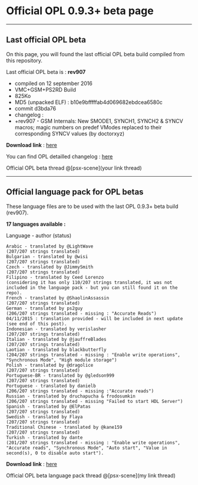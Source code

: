# Official OPL 0.9.3+ beta page # 

______________________________________________________________________________________________________________

## Last official OPL beta ##


On this page, you will found the last official OPL beta build compiled from this repository.

Last official OPL beta is : **rev907**


* compiled on 12 september 2016 
* VMC+GSM+PS2RD Build
* 825Ko
* MD5 (unpacked ELF) : b10e9bfffffab4d069682ebdcea6580c
* commit d3bda76
* changelog :
* +rev907 - GSM Internals: New SMODE1, SYNCH1, SYNCH2 & SYNCV macros; magic numbers on predef VModes replaced to their corresponding SYNCV values (by doctorxyz) 

 

**Download link** : [here](https://bitbucket.org/ShaolinAssassin/popstarter-documentation-stuff/downloads/lang_French.lng)

You can find OPL detailled changelog : [here](https://bitbucket.org/ifcaro/open-ps2-loader/src/d3bda76a35e3d0fc22377df94d19874ba62615bc/DETAILED_CHANGELOG?at=default&fileviewer=file-view-default)

Official OPL beta thread @[psx-scene](your link thread)

______________________________________________________________________________________________________________

## Official language pack for OPL betas ##

These language files are to be used with the last OPL 0.9.3+ beta build (rev907). 

**17 languages available :**

Language - author (status)

    Arabic - translated by @LightWave
    (207/207 strings translated)
    Bulgarian - translated by @wisi
    (207/207 strings translated)
    Czech - translated by @JimmySmith
    (207/207 strings translated)
    Filipino - translated by Ceed Lorenzo
    (considering it has only 110/207 strings translated, it was not included in the language pack - but you can still found it on the repo).
    French - translated by @ShaolinAssassin
    (207/207 strings translated)
    German - translated by ps2guy
    (206/207 strings translated - missing : "Accurate Reads")
    04/11/2015 : translation provided - will be included in next update (see end of this post).
    Indonesian - translated by verislasher
    (207/207 strings translated)
    Italian - translated by @jauffreBlades
    (207/207 strings translated)
    Laotian - translated by blackbutterfly
    (204/207 strings translated - missing : "Enable write operations", "Synchronous Mode", "High module storage")
    Polish - translated by @dragolice
    (207/207 strings translated)
    Portuguese-BR - translated by @gledson999
    (207/207 strings translated)
    Portuguese - translated by danielb
    (206/207 strings translated - missing :"Accurate reads")
    Russian - translated by druchapucha & frodosumkin
    (206/207 strings translated - missing "Failed to start HDL Server")
    Spanish - translated by @ElPatas
    (207/207 strings translated)
    Swedish - translated by Flaya
    (207/207 strings translated)
    Traditional Chinese - translated by @kane159
    (207/207 strings translated)
    Turkish - translated by dante
    (201/207 strings translated - missing : "Enable write operations", "Accurate reads", "Synchronous Mode", "Auto start", "Value in second(s), 0 to disable auto start"). 

**Download link** : [here](https://bitbucket.org/ShaolinAssassin/popstarter-documentation-stuff/downloads/lang_French.lng)

Official OPL beta language pack thread @[psx-scene](my link thread)